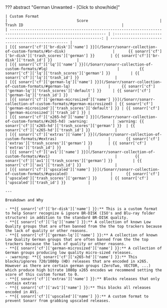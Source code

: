 <!-- markdownlint-disable MD041-->
??? abstract "German Unwanted - [Click to show/hide]"

    | Custom Format                                                                                                     |                               Score                                | Trash ID                                            |
    | ----------------------------------------------------------------------------------------------------------------- | :----------------------------------------------------------------: | --------------------------------------------------- |
    | [{{ sonarr['cf']['br-disk']['name'] }}](/Sonarr/sonarr-collection-of-custom-formats/#br-disk)                     |      {{ sonarr['cf']['br-disk']['trash_scores']['german'] }}       | {{ sonarr['cf']['br-disk']['trash_id'] }}           |
    | [{{ sonarr['cf']['lq']['name'] }}](/Sonarr/sonarr-collection-of-custom-formats/#lq)                               |         {{ sonarr['cf']['lq']['trash_scores']['german'] }}         | {{ sonarr['cf']['lq']['trash_id'] }}                |
    | [{{ sonarr['cf']['german-lq']['name'] }}](/Sonarr/sonarr-collection-of-custom-formats/#german-lq)                 |     {{ sonarr['cf']['german-lq']['trash_scores']['default'] }}     | {{ sonarr['cf']['german-lq']['trash_id'] }}         |
    | [{{ sonarr['cf']['german-microsized']['name'] }}](/Sonarr/sonarr-collection-of-custom-formats/#german-microsized) | {{ sonarr['cf']['german-microsized']['trash_scores']['default'] }} | {{ sonarr['cf']['german-microsized']['trash_id'] }} |
    | [{{ sonarr['cf']['x265-hd']['name'] }}](/Sonarr/sonarr-collection-of-custom-formats/#x265-hd) :warning:           | :warning: {{ sonarr['cf']['x265-hd']['trash_scores']['german'] }}  | {{ sonarr['cf']['x265-hd']['trash_id'] }}           |
    | [{{ sonarr['cf']['extras']['name'] }}](/Sonarr/sonarr-collection-of-custom-formats/#extras)                       |       {{ sonarr['cf']['extras']['trash_scores']['german'] }}       | {{ sonarr['cf']['extras']['trash_id'] }}            |
    | [{{ sonarr['cf']['av1']['name'] }}](/Sonarr/sonarr-collection-of-custom-formats/#av1)                             |        {{ sonarr['cf']['av1']['trash_scores']['german'] }}         | {{ sonarr['cf']['av1']['trash_id'] }}               |
    | [{{ sonarr['cf']['upscaled']['name'] }}](/Sonarr/sonarr-collection-of-custom-formats/#upscaled)                   |      {{ sonarr['cf']['upscaled']['trash_scores']['german'] }}      | {{ sonarr['cf']['upscaled']['trash_id'] }}          |

    ---

    Breakdown and Why

    - **{{ sonarr['cf']['br-disk']['name'] }}:** This is a custom format to help Sonarr recognize & ignore BR-DISK (ISO's and Blu-ray folder structure) in addition to the standard BR-DISK quality.
    - **{{ sonarr['cf']['lq']['name'] }}:** A collection of known Low Quality groups that are often banned from the the top trackers because the lack of quality or other reasons.
    - **{{ sonarr['cf']['german-lq']['name'] }}:** A collection of known Low Quality German groups that are often banned from the the top trackers because the lack of quality or other reasons.
    - **{{ sonarr['cf']['german-microsized']['name'] }}:** A collection of German groups producing low quality micro-sized releases.
    - :warning: **{{ sonarr['cf']['x265-hd']['name'] }}:** This blocks/ignores 720/1080p (HD) releases that are encoded in x265. However as there are certain german groups (ZeroTwo, VECTOR, ...) which produce high bitrate 1080p x265 encodes we recommend setting the score of this custom format to 0.
    - **{{ sonarr['cf']['extras']['name'] }}:** Blocks releases that only contain extras
    - **{{ sonarr['cf']['av1']['name'] }}:** This blocks all releases encoded in AV1.
    - **{{ sonarr['cf']['upscaled']['name'] }}:** A custom format to prevent Sonarr from grabbing upscaled releases.
<!-- markdownlint-enable MD041-->
